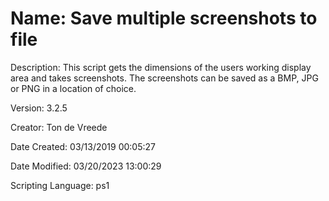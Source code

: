 ﻿# Name: Save multiple screenshots to file

Description: This script gets the dimensions of the users working display area and takes screenshots. The screenshots can be saved as a BMP, JPG or PNG in a location of choice. 

Version: 3.2.5

Creator: Ton de Vreede

Date Created: 03/13/2019 00:05:27

Date Modified: 03/20/2023 13:00:29

Scripting Language: ps1

